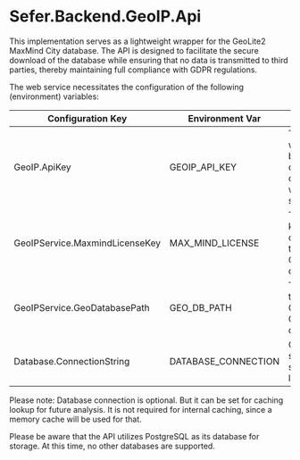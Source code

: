 # Sefer.Backend.GeoIP.Api

This implementation serves as a lightweight wrapper for the GeoLite2 MaxMind City database. 
The API is designed to facilitate the secure download of the database while ensuring that no data is transmitted to 
third parties, thereby maintaining full compliance with GDPR regulations.

The web service necessitates the configuration of the following (environment) variables:

| Configuration Key              | Environment Var     | Description                                                           |
|--------------------------------|---------------------|-----------------------------------------------------------------------|
| GeoIP.ApiKey                   | GEOIP_API_KEY       | This API key will be used by your clients connecting with the service |
| GeoIPService.MaxmindLicenseKey | MAX_MIND_LICENSE    | The license key for downloading the GeoLite2 City database            |
| GeoIPService.GeoDatabasePath   | GEO_DB_PATH         | The location to store the GeoLite2 City database                      |
| Database.ConnectionString      | DATABASE_CONNECTION | Connection string to store lookups                                    |

Please note: Database connection is optional.
But it can be set for caching lookup for future analysis.
It is not required for internal caching, since a memory cache will be used for that.

Please be aware that the API utilizes PostgreSQL as its database for storage. At this time, no other databases are supported.